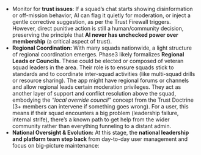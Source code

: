 - Monitor for **trust issues**: If a squad’s chat starts showing disinformation or off-mission behavior, AI can flag it quietly for moderation, or inject a gentle corrective suggestion, as per the Trust Firewall triggers. However, direct punitive action is still a human/community decision, preserving the principle that **AI never has unchecked power over membership** (a critical aspect of trust).  
- **Regional Coordination:** With many squads nationwide, a light structure of regional coordination emerges. Phase3 likely formalizes **Regional Leads or Councils**. These could be elected or composed of veteran squad leaders in the area. Their role is to ensure squads stick to standards and to coordinate inter-squad activities (like multi-squad drills or resource sharing). The app might have regional forums or channels and allow regional leads certain moderation privileges. They act as another layer of support and conflict resolution above the squad, embodying the _“local override council”_ concept from the Trust Doctrine (3+ members can intervene if something goes wrong). For a user, this means if their squad encounters a big problem (leadership failure, internal strife), there’s a known path to get help from the wider community rather than everything funneling to a distant admin.  
- **National Oversight & Evolution:** At this stage, the **national leadership and platform team step back** from day-to-day user management and focus on big-picture maintenance: